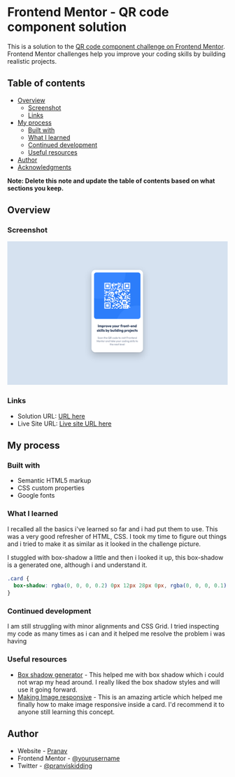 # Frontend Mentor - QR code component solution

This is a solution to the [QR code component challenge on Frontend Mentor](https://www.frontendmentor.io/challenges/qr-code-component-iux_sIO_H). Frontend Mentor challenges help you improve your coding skills by building realistic projects. 

## Table of contents

- [Overview](#overview)
  - [Screenshot](#screenshot)
  - [Links](#links)
- [My process](#my-process)
  - [Built with](#built-with)
  - [What I learned](#what-i-learned)
  - [Continued development](#continued-development)
  - [Useful resources](#useful-resources)
- [Author](#author)
- [Acknowledgments](#acknowledgments)

**Note: Delete this note and update the table of contents based on what sections you keep.**

## Overview

### Screenshot

![](./images/ss.png)


### Links

- Solution URL: [URL here](https://github.com/snowrlax/FrontendMentor_Challenges/tree/main/qr-code-component-main)
- Live Site URL: [Live site URL here](https://62e7e053a0215453636e76e5--quiet-biscuit-d60c73.netlify.app/)

## My process

### Built with

- Semantic HTML5 markup
- CSS custom properties
- Google fonts


### What I learned

I recalled all the basics i've learned so far and i had put them to use. This was a very good refresher of HTML, CSS. I took my time to figure
out things and i tried to make it as similar as it looked in the challenge picture.


I stuggled with box-shadow a little and then i looked it up, this box-shadow is a generated one, although i and understand it.
```css
.card {
  box-shadow: rgba(0, 0, 0, 0.2) 0px 12px 28px 0px, rgba(0, 0, 0, 0.1) 0px 2px 4px 0px, rgba(255, 255, 255, 0.05) 0px 0px 0px 1px inset;
}
```

### Continued development

I am still struggling with minor alignments and CSS Grid. I tried inspecting my code as many times as i can and it helped me resolve the problem i was having 

### Useful resources

- [Box shadow generator](https://getcssscan.com/css-box-shadow-examples) - This helped me with box shadow which i could not wrap my head around. I really liked the box shadow styles and will use it going forward.
- [Making Image responsive](https://www.freecodecamp.org/news/how-to-center-an-image-in-css/) - This is an amazing article which helped me finally how to make image responsive inside a card. I'd recommend it to anyone still learning this concept.

## Author

- Website - [Pranav](https://github.com/snowrlax)
- Frontend Mentor - [@yourusername](https://www.frontendmentor.io/profile/yourusername)
- Twitter - [@pranviskidding](https://www.twitter.com/pranviskidding)

